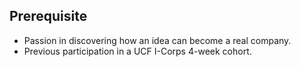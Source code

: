 ## Prerequisite

- Passion in discovering how an idea can become a real company.
- Previous participation in a UCF I-Corps 4-week cohort.